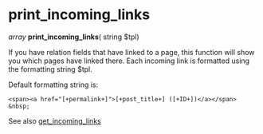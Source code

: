 # print\_incoming\_links #

_array_ **print\_incoming\_links**( string $tpl)

If you have relation fields that have linked to a page, this function will show you which pages have linked there.  Each incoming link is formatted using the formatting string $tpl.

Default formatting string is:
```
<span><a href="[+permalink+]">[+post_title+] ([+ID+])</a></span> &nbsp;
```

See also [get\_incoming\_links](get_incoming_links.md)